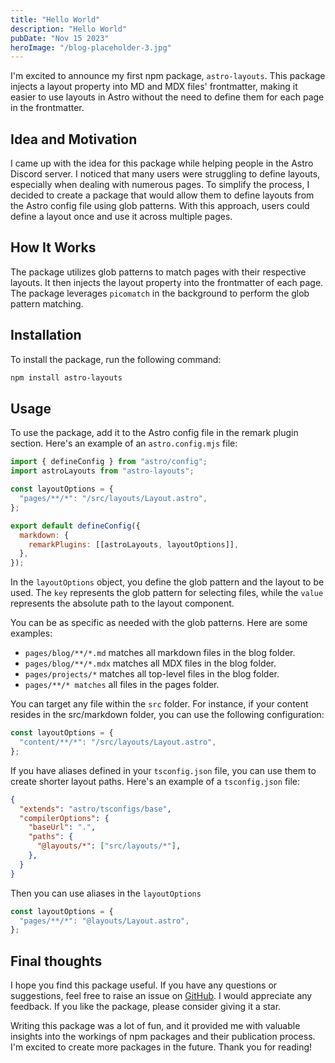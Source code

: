 ```yaml
---
title: "Hello World"
description: "Hello World"
pubDate: "Nov 15 2023"
heroImage: "/blog-placeholder-3.jpg"
---
```


I'm excited to announce my first npm package, `astro-layouts`. This package injects a layout property into MD and MDX files' frontmatter, making it easier to use layouts in Astro without the need to define them for each page in the frontmatter.

## Idea and Motivation

I came up with the idea for this package while helping people in the Astro Discord server. I noticed that many users were struggling to define layouts, especially when dealing with numerous pages. To simplify the process, I decided to create a package that would allow them to define layouts from the Astro config file using glob patterns. With this approach, users could define a layout once and use it across multiple pages.

## How It Works

The package utilizes glob patterns to match pages with their respective layouts. It then injects the layout property into the frontmatter of each page. The package leverages `picomatch` in the background to perform the glob pattern matching.

## Installation

To install the package, run the following command:

```bash
npm install astro-layouts
```

## Usage

To use the package, add it to the Astro config file in the remark plugin section. Here's an example of an `astro.config.mjs` file:

```js title="astro.config.mjs"
import { defineConfig } from "astro/config";
import astroLayouts from "astro-layouts";

const layoutOptions = {
  "pages/**/*": "/src/layouts/Layout.astro",
};

export default defineConfig({
  markdown: {
    remarkPlugins: [[astroLayouts, layoutOptions]],
  },
});
```

In the `layoutOptions` object, you define the glob pattern and the layout to be used. The `key` represents the glob pattern for selecting files, while the `value` represents the absolute path to the layout component.

You can be as specific as needed with the glob patterns. Here are some examples:

- `pages/blog/**/*.md` matches all markdown files in the blog folder.
- `pages/blog/**/*.mdx` matches all MDX files in the blog folder.
- `pages/projects/*` matches all top-level files in the blog folder.
- `pages/**/* matches` all files in the pages folder.

You can target any file within the `src` folder. For instance, if your content resides in the src/markdown folder, you can use the following configuration:

```js
const layoutOptions = {
  "content/**/*": "/src/layouts/Layout.astro",
};
```

If you have aliases defined in your `tsconfig.json` file, you can use them to create shorter layout paths. Here's an example of a `tsconfig.json` file:

```json title="tsconfig.json"
{
  "extends": "astro/tsconfigs/base",
  "compilerOptions": {
    "baseUrl": ".",
    "paths": {
      "@layouts/*": ["src/layouts/*"],
    },
  }
}

```

Then you can use aliases in the `layoutOptions`

```js
const layoutOptions = {
  "pages/**/*": "@layouts/Layout.astro",
};
```

## Final thoughts

I hope you find this package useful. If you have any questions or suggestions, feel free to raise an issue on [GitHub](https://github.com/kevinzunigacuellar/astro-layouts). I would appreciate any feedback. If you like the package, please consider giving it a star.

Writing this package was a lot of fun, and it provided me with valuable insights into the workings of npm packages and their publication process. I'm excited to create more packages in the future. Thank you for reading!
